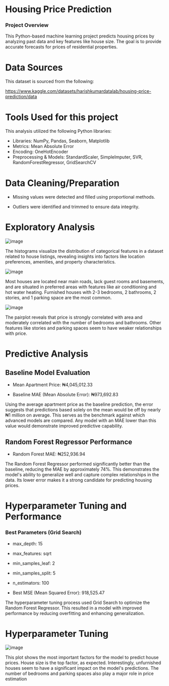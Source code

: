 # Housing Price Prediction
### Project Overview
This Python-based machine learning project predicts housing prices by analyzing past data and key features like house size. The goal is to provide accurate forecasts for prices of residential properties.

# Data Sources
This dataset is sourced from the following:

https://www.kaggle.com/datasets/harishkumardatalab/housing-price-prediction/data

# Tools Used for this project

This analysis utilized the following Python libraries:
- Libraries: NumPy, Pandas, Seaborn, Matplotlib
- Metrics: Mean Absolute Error
- Encoding: OneHotEncoder
- Preprocessing & Models: StandardScaler, SimpleImputer, SVR, RandomForestRegressor, GridSearchCV

# Data Cleaning/Preparation

- Missing values were detected and filled using proportional methods.
  
- Outliers were identified and trimmed to ensure data integrity.

# Exploratory Analysis
![image](https://github.com/user-attachments/assets/d5fcfd74-8707-4eb1-8d54-8a158b8b46ce)

The histograms visualize the distribution of categorical features in a dataset related to house listings, revealing insights into factors like location preferences, amenities, and property characteristics.

![image](https://github.com/user-attachments/assets/aaa69848-f9c6-41bf-b7f9-4ea6c9cfcf0e)

Most houses are located near main roads, lack guest rooms and basements, and are situated in preferred areas with features like air conditioning and hot water heating. Furnished houses with 2-3 bedrooms, 2 bathrooms, 2 stories, and 1 parking space are the most common.

![image](https://github.com/user-attachments/assets/af5a7965-2440-46ca-8da9-981c4f357857)

The pairplot reveals that price is strongly correlated with area and moderately correlated with the number of bedrooms and bathrooms. Other features like stories and parking spaces seem to have weaker relationships with price.

# Predictive Analysis

## Baseline Model Evaluation

- Mean Apartment Price: ₦4,045,012.33
  
- Baseline MAE (Mean Absolute Error): ₦973,692.83
  
Using the average apartment price as the baseline prediction, the error suggests that predictions based solely on the mean would be off by nearly ₦1 million on average. This serves as the benchmark against which advanced models are compared. Any model with an MAE lower than this value would demonstrate improved predictive capability.

## Random Forest Regressor Performance

- Random Forest MAE: ₦252,936.94
  
The Random Forest Regressor performed significantly better than the baseline, reducing the MAE by approximately 74%. This demonstrates the model's ability to generalize well and capture complex relationships in the data. Its lower error makes it a strong candidate for predicting housing prices.

# Hyperparameter Tuning and Performance

### Best Parameters (Grid Search)

- max_depth: 15
  
- max_features: sqrt

- min_samples_leaf: 2

- min_samples_split: 5

- n_estimators: 100

- Best MSE (Mean Squared Error): 918,525.47
  
The hyperparameter tuning process used Grid Search to optimize the Random Forest Regressor. This resulted in a model with improved performance by reducing overfitting and enhancing generalization.

# Hyperparameter Tuning
![image](https://github.com/user-attachments/assets/c5cc17d4-3e86-43c4-99ff-90b2722330dc)

This plot shows the most important factors for the model to predict house prices. House size is the top factor, as expected. Interestingly, unfurnished houses seem to have a significant impact on the model's predictions. The number of bedrooms and parking spaces also play a major role in price estimation







